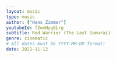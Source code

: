 ```yaml
---
layout: music
type: music
author: ["Hans Zimmer"]
youtubeId: f2omHyq6Lrg
subtitle: Red Warrior (The Last Samurai)
genre: cinematic
# All dates must be YYYY-MM-DD format!
date: 2021-11-12
---
```

